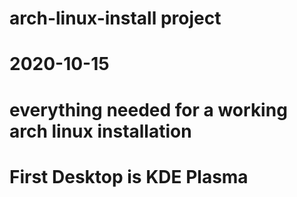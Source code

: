 # arch-linux-install project
# 2020-10-15
# everything needed for a working arch linux installation
# First Desktop is KDE Plasma

